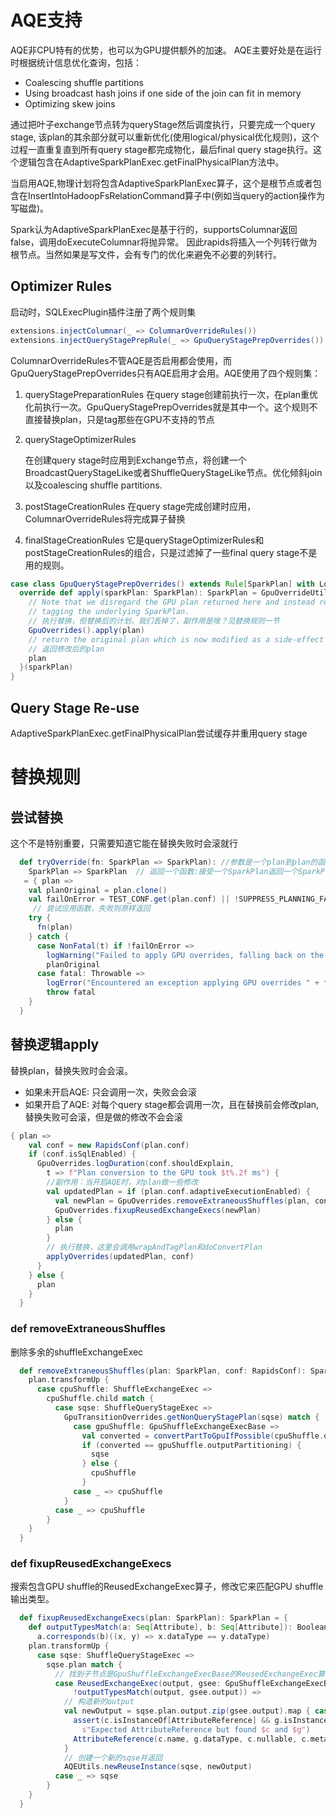 # AQE支持

AQE非CPU特有的优势，也可以为GPU提供额外的加速。 AQE主要好处是在运行时根据统计信息优化查询，包括：

- Coalescing shuffle partitions
- Using broadcast hash joins if one side of the join can fit in memory
- Optimizing skew joins

通过把叶子exchange节点转为queryStage然后调度执行，只要完成一个query stage, 该plan的其余部分就可以重新优化(使用logical/physical优化规则)，这个过程一直重复直到所有query stage都完成物化，最后final query stage执行。这个逻辑包含在AdaptiveSparkPlanExec.getFinalPhysicalPlan方法中。

当启用AQE,物理计划将包含AdaptiveSparkPlanExec算子，这个是根节点或者包含在InsertIntoHadoopFsRelationCommand算子中(例如当query的action操作为写磁盘)。

Spark认为AdaptiveSparkPlanExec是基于行的，supportsColumnar返回false，调用doExecuteColumnar将抛异常。 因此rapids将插入一个列转行做为根节点。当然如果是写文件，会有专门的优化来避免不必要的列转行。

## Optimizer Rules

启动时，SQLExecPlugin插件注册了两个规则集

```scala
extensions.injectColumnar(_ => ColumnarOverrideRules())
extensions.injectQueryStagePrepRule(_ => GpuQueryStagePrepOverrides())
```

ColumnarOverrideRules不管AQE是否启用都会使用，而GpuQueryStagePrepOverrides只有AQE启用才会用。AQE使用了四个规则集：

1. queryStagePreparationRules
   在query stage创建前执行一次，在plan重优化前执行一次。GpuQueryStagePrepOverrides就是其中一个。这个规则不直接替换plan，只是tag那些在GPU不支持的节点

2. queryStageOptimizerRules

   在创建query stage时应用到Exchange节点，将创建一个BroadcastQueryStageLike或者ShuffleQueryStageLike节点。优化倾斜join以及coalescing shuffle partitions.

3. postStageCreationRules
   在query stage完成创建时应用，ColumnarOverrideRules将完成算子替换

4. finalStageCreationRules
   它是queryStageOptimizerRules和postStageCreationRules的组合，只是过滤掉了一些final query stage不是用的规则。



```scala
case class GpuQueryStagePrepOverrides() extends Rule[SparkPlan] with Logging {
  override def apply(sparkPlan: SparkPlan): SparkPlan = GpuOverrideUtil.tryOverride { plan =>
    // Note that we disregard the GPU plan returned here and instead rely on side effects of
    // tagging the underlying SparkPlan.
    // 执行替换，但替换后的计划，我们丢掉了，副作用是啥？见替换规则一节
    GpuOverrides().apply(plan)
    // return the original plan which is now modified as a side-effect of invoking GpuOverrides
    // 返回修改后的plan
    plan
  }(sparkPlan)
}
```



## Query Stage Re-use

AdaptiveSparkPlanExec.getFinalPhysicalPlan尝试缓存并重用query stage

# 替换规则

## 尝试替换

这个不是特别重要，只需要知道它能在替换失败时会滚就行

```scala
  def tryOverride(fn: SparkPlan => SparkPlan): //参数是一个plan到plan的函数
    SparkPlan => SparkPlan  // 返回一个函数:接受一个SparkPlan返回一个SparkPlan
   = { plan =>
    val planOriginal = plan.clone()
    val failOnError = TEST_CONF.get(plan.conf) || !SUPPRESS_PLANNING_FAILURE.get(plan.conf)
     // 尝试应用函数，失败则原样返回
    try {
      fn(plan)
    } catch {
      case NonFatal(t) if !failOnError =>
        logWarning("Failed to apply GPU overrides, falling back on the original plan: " + t, t)
        planOriginal
      case fatal: Throwable =>
        logError("Encountered an exception applying GPU overrides " + fatal, fatal)
        throw fatal
    }
  }
```

## 替换逻辑apply

替换plan，替换失败时会会滚。 

- 如果未开启AQE: 只会调用一次，失败会会滚
- 如果开启了AQE: 对每个query stage都会调用一次，且在替换前会修改plan, 替换失败可会滚，但是做的修改不会会滚

```scala
{ plan =>
    val conf = new RapidsConf(plan.conf)
    if (conf.isSqlEnabled) {
      GpuOverrides.logDuration(conf.shouldExplain,
        t => f"Plan conversion to the GPU took $t%.2f ms") {
        //副作用：当开启AQE时，对plan做一些修改
        val updatedPlan = if (plan.conf.adaptiveExecutionEnabled) {
          val newPlan = GpuOverrides.removeExtraneousShuffles(plan, conf)
          GpuOverrides.fixupReusedExchangeExecs(newPlan)
        } else {
          plan
        }
        // 执行替换，这里会调用wrapAndTagPlan和doConvertPlan
        applyOverrides(updatedPlan, conf)
      }
    } else {
      plan
    }
  }
```

### def removeExtraneousShuffles

删除多余的shuffleExchangeExec

```scala
  def removeExtraneousShuffles(plan: SparkPlan, conf: RapidsConf): SparkPlan = {
    plan.transformUp {
      case cpuShuffle: ShuffleExchangeExec =>
        cpuShuffle.child match {
          case sqse: ShuffleQueryStageExec =>
            GpuTransitionOverrides.getNonQueryStagePlan(sqse) match {
              case gpuShuffle: GpuShuffleExchangeExecBase =>
                val converted = convertPartToGpuIfPossible(cpuShuffle.outputPartitioning, conf)
                if (converted == gpuShuffle.outputPartitioning) {
                  sqse
                } else {
                  cpuShuffle
                }
              case _ => cpuShuffle
            }
          case _ => cpuShuffle
        }
    }
  }
```



### def fixupReusedExchangeExecs

搜索包含GPU shuffle的ReusedExchangeExec算子，修改它来匹配GPU shuffle输出类型。

```scala
  def fixupReusedExchangeExecs(plan: SparkPlan): SparkPlan = {
    def outputTypesMatch(a: Seq[Attribute], b: Seq[Attribute]): Boolean =
      a.corresponds(b)((x, y) => x.dataType == y.dataType)
    plan.transformUp {
      case sqse: ShuffleQueryStageExec =>
        sqse.plan match {
          // 找到子节点是GpuShuffleExchangeExecBase的ReusedExchangeExec算子，且类型不匹配
          case ReusedExchangeExec(output, gsee: GpuShuffleExchangeExecBase) if (
              !outputTypesMatch(output, gsee.output)) =>
            // 构造新的output
            val newOutput = sqse.plan.output.zip(gsee.output).map { case (c, g) =>
              assert(c.isInstanceOf[AttributeReference] && g.isInstanceOf[AttributeReference],
                s"Expected AttributeReference but found $c and $g")
              AttributeReference(c.name, g.dataType, c.nullable, c.metadata)(c.exprId, c.qualifier)
            }
            // 创建一个新的sqse并返回
            AQEUtils.newReuseInstance(sqse, newOutput)
          case _ => sqse
        }
    }
  }
```

